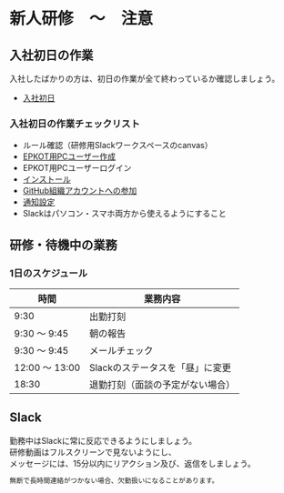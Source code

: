 # 新人研修　〜　注意

## 入社初日の作業

入社したばかりの方は、初日の作業が全て終わっているか確認しましょう。

- [入社初日](./../../../public/first-day/index.md)

### 入社初日の作業チェックリスト

- ルール確認（研修用Slackワークスペースのcanvas）
- [EPKOT用PCユーザー作成](./../../../preparation/epkot-user/index.md#epkot用pcユーザー作成)
- EPKOT用PCユーザーログイン
- [インストール](./../../../preparation/install/index.md)
- [GitHub組織アカウントへの参加](./../../../public/first-day/index.md#github組織アカウントへの参加)
- [通知設定](./../../../public/first-day/index.md#通知設定)
- Slackはパソコン・スマホ両方から使えるようにすること

## 研修・待機中の業務

### 1日のスケジュール

| 時間 | 業務内容 |
| --- | --- |
| 9:30 | 出勤打刻 |
| 9:30 〜 9:45 | 朝の報告 |
| 9:30 〜 9:45 | メールチェック |
| 12:00 〜 13:00 | Slackのステータスを「昼」に変更 |
| 18:30 | 退勤打刻（面談の予定がない場合） |

## Slack

勤務中はSlackに常に反応できるようにしましょう。  
研修動画はフルスクリーンで見ないようにし、  
メッセージには、15分以内にリアクション及び、返信をしましょう。  

```txt
無断で長時間連絡がつかない場合、欠勤扱いになることがあります。
```
